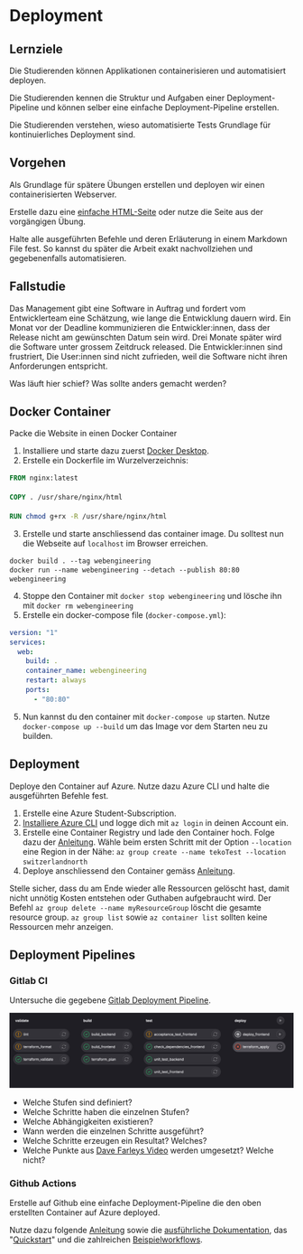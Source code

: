 # Deployment

## Lernziele

Die Studierenden können Applikationen containerisieren und automatisiert deployen.

Die Studierenden kennen die Struktur und Aufgaben einer Deployment-Pipeline und können selber eine einfache
Deployment-Pipeline erstellen.

Die Studierenden verstehen, wieso automatisierte Tests Grundlage für kontinuierliches Deployment sind.

## Vorgehen

Als Grundlage für spätere Übungen erstellen und deployen wir einen containerisierten Webserver.

Erstelle dazu eine [einfache HTML-Seite](https://www.w3schools.com/html/html_basic.asp) oder nutze die Seite aus der
vorgängigen Übung.

Halte alle ausgeführten Befehle und deren Erläuterung in einem Markdown File fest.
So kannst du später die Arbeit exakt nachvollziehen und gegebenenfalls automatisieren.

## Fallstudie

Das Management gibt eine Software in Auftrag und fordert vom Entwicklerteam eine Schätzung, wie lange die Entwicklung
dauern wird.
Ein Monat vor der Deadline kommunizieren die Entwickler:innen, dass der Release nicht am gewünschten Datum sein
wird. Drei Monate später wird die Software unter grossem Zeitdruck released.
Die Entwickler:innen sind frustriert, 
Die User:innen sind nicht zufrieden, weil die Software nicht ihren Anforderungen entspricht.

Was läuft hier schief? Was sollte anders gemacht werden?

## Docker Container

Packe die Website in einen Docker Container

1. Installiere und starte dazu zuerst [Docker Desktop](https://www.docker.com/).
2. Erstelle ein Dockerfile im Wurzelverzeichnis:

```Dockerfile
FROM nginx:latest

COPY . /usr/share/nginx/html

RUN chmod g+rx -R /usr/share/nginx/html
```

3. Erstelle und starte anschliessend das container image. Du solltest nun die Webseite auf `localhost` im Browser
   erreichen.

```shell
docker build . --tag webengineering
docker run --name webengineering --detach --publish 80:80 webengineering 
```

4. Stoppe den Container mit `docker stop webengineering` und lösche ihn mit `docker rm webengineering`
5. Erstelle ein docker-compose file (`docker-compose.yml`):

```yaml
version: "1"
services:
  web:
    build: .
    container_name: webengineering
    restart: always
    ports:
      - "80:80"
```

5. Nun kannst du den container mit `docker-compose up` starten. Nutze `docker-compose up --build` um das Image vor dem
   Starten neu zu builden.

## Deployment

Deploye den Container auf Azure. Nutze dazu Azure CLI und halte die ausgeführten Befehle fest.

1. Erstelle eine Azure Student-Subscription.
2. [Installiere Azure CLI](https://learn.microsoft.com/en-us/cli/azure/install-azure-cli) und logge dich mit `az login`
   in deinen Account ein.
2. Erstelle eine Container Registry und lade den Container hoch. Folge dazu der [Anleitung](https://learn.microsoft.com/en-us/azure/container-instances/container-instances-tutorial-prepare-acr).
   Wähle beim ersten Schritt mit der Option `--location` eine Region in der
   Nähe:  `az group create --name tekoTest --location switzerlandnorth`
3. Deploye anschliessend den Container gemäss [Anleitung](https://learn.microsoft.com/en-us/azure/container-instances/container-instances-tutorial-deploy-app).

Stelle sicher, dass du am Ende wieder alle Ressourcen gelöscht hast, damit nicht unnötig Kosten entstehen oder Guthaben
aufgebraucht wird. Der Befehl `az group delete --name myResourceGroup` löscht die gesamte resource
group. `az group list` sowie `az container list` sollten keine Ressourcen mehr anzeigen.

## Deployment Pipelines

### Gitlab CI

Untersuche die gegebene [Gitlab Deployment Pipeline](gitlab-ci-example.yml).

![img.png](pipeline.png)

- Welche Stufen sind definiert?
- Welche Schritte haben die einzelnen Stufen?
- Welche Abhängigkeiten existieren?
- Wann werden die einzelnen Schritte ausgeführt?
- Welche Schritte erzeugen ein Resultat? Welches?
- Welche Punkte aus [Dave Farleys Video](https://youtu.be/x9l6yw1PFbs?feature=shared) werden umgesetzt? Welche nicht?

### Github Actions

Erstelle auf Github eine einfache Deployment-Pipeline die den oben erstellten Container auf Azure deployed.

Nutze dazu folgende [Anleitung](https://learn.microsoft.com/en-us/azure/container-instances/container-instances-github-action?tabs=userlevel)
sowie  die [ausführliche Dokumentation](https://docs.github.com/en/actions),
das "[Quickstart](https://docs.github.com/en/actions/quickstart)" und die
zahlreichen [Beispielworkflows](https://github.com/actions/starter-workflows).

   


